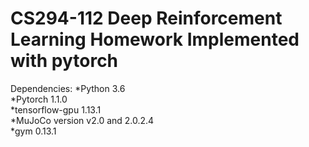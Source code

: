 # CS294-112 Deep Reinforcement Learning Homework Implemented with pytorch

Dependencies:
  *Python 3.6<br>
  *Pytorch 1.1.0<br>
  *tensorflow-gpu 1.13.1<br>
  *MuJoCo version v2.0 and 2.0.2.4<br>
  *gym 0.13.1<br>
  
